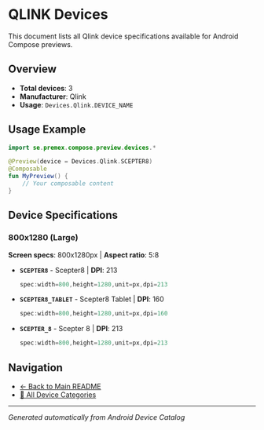 # QLINK Devices

This document lists all Qlink device specifications available for Android Compose previews.

## Overview

- **Total devices**: 3
- **Manufacturer**: Qlink
- **Usage**: `Devices.Qlink.DEVICE_NAME`

## Usage Example

```kotlin
import se.premex.compose.preview.devices.*

@Preview(device = Devices.Qlink.SCEPTER8)
@Composable
fun MyPreview() {
    // Your composable content
}
```

## Device Specifications

### 800x1280 (Large)

**Screen specs**: 800x1280px | **Aspect ratio**: 5:8

- **`SCEPTER8`** - Scepter8 | **DPI**: 213
  ```kotlin
  spec:width=800,height=1280,unit=px,dpi=213
  ```

- **`SCEPTER8_TABLET`** - Scepter8 Tablet | **DPI**: 160
  ```kotlin
  spec:width=800,height=1280,unit=px,dpi=160
  ```

- **`SCEPTER_8`** - Scepter 8 | **DPI**: 213
  ```kotlin
  spec:width=800,height=1280,unit=px,dpi=213
  ```

## Navigation

- [← Back to Main README](../../README.md)
- [📱 All Device Categories](../README.md)

---
*Generated automatically from Android Device Catalog*
